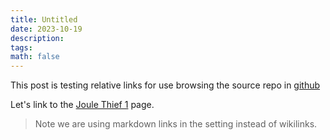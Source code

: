 ```yaml
---
title: Untitled
date: 2023-10-19
description: 
tags: 
math: false
---
```


This post is testing relative links for use browsing the source repo in [github](https://github.com/smaroukis/til)

Let's link to the [Joule Thief 1](Joule%20Thief%201.md) page. 

> Note we are using markdown links in the setting instead of wikilinks.